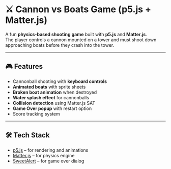 # ⚔️ Cannon vs Boats Game (p5.js + Matter.js)

A fun **physics-based shooting game** built with **p5.js** and **Matter.js**.  
The player controls a cannon mounted on a tower and must shoot down approaching boats before they crash into the tower.  

---

## 🎮 Features
- Cannonball shooting with **keyboard controls**  
- **Animated boats** with sprite sheets  
- **Broken boat animation** when destroyed  
- **Water splash effect** for cannonballs  
- **Collision detection** using Matter.js SAT  
- **Game Over popup** with restart option  
- Score tracking system  

---

## 🛠 Tech Stack
- [p5.js](https://p5js.org/) – for rendering and animations  
- [Matter.js](https://brm.io/matter-js/) – for physics engine  
- [SweetAlert](https://sweetalert.js.org/) – for game over dialog  
